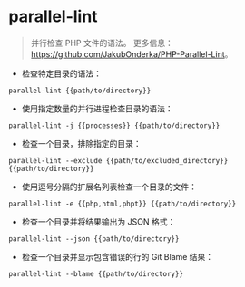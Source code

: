 # parallel-lint

> 并行检查 PHP 文件的语法。
> 更多信息：<https://github.com/JakubOnderka/PHP-Parallel-Lint>。

- 检查特定目录的语法：

`parallel-lint {{path/to/directory}}`

- 使用指定数量的并行进程检查目录的语法：

`parallel-lint -j {{processes}} {{path/to/directory}}`

- 检查一个目录，排除指定的目录：

`parallel-lint --exclude {{path/to/excluded_directory}} {{path/to/directory}}`

- 使用逗号分隔的扩展名列表检查一个目录的文件：

`parallel-lint -e {{php,html,phpt}} {{path/to/directory}}`

- 检查一个目录并将结果输出为 JSON 格式：

`parallel-lint --json {{path/to/directory}}`

- 检查一个目录并显示包含错误的行的 Git Blame 结果：

`parallel-lint --blame {{path/to/directory}}`